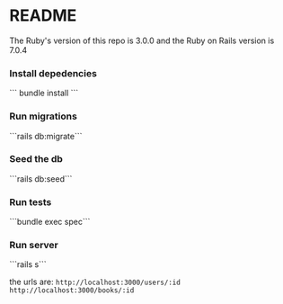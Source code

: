 # README

The Ruby's version of this repo is 3.0.0 and the Ruby on Rails version is 7.0.4

<h3>Install depedencies</h3>
```
bundle install
```

<h3>Run migrations</h3>
```rails db:migrate```

<h3>Seed the db</h3>
```rails db:seed```

<h3>Run tests</h3>
```bundle exec spec```

<h3>Run server</h3>
```rails s```

the urls are:
```http://localhost:3000/users/:id```
```http://localhost:3000/books/:id```

